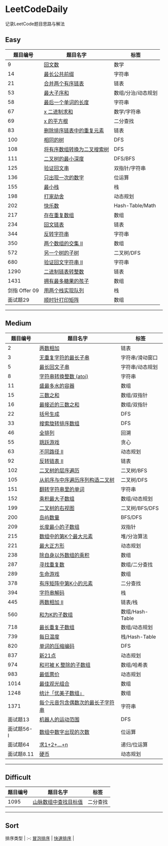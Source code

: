 # LeetCodeDaily

记录LeetCode题目思路与解法  

## Easy

 | 题目编号      | 题目名字                                  | 标签               |
 | ------------- | ----------------------------------------- | ------------------ |
 | 9             | [回文数](easy/9.md)                       | 数学               |
 | 14            | [最长公共前缀](easy/14.md)                | 字符串             |
 | 21            | [合并两个有序链表](easy/21.md)            | 链表               |
 | 53            | [最大子序和](easy/53.md)                  | 数组/分治/动态规划 |
 | 58            | [最后一个单词的长度](easy/58.md)          | 字符串             |
 | 67            | [x 二进制求和](easy/67.md)                | 数学/字符串        |
 | 69            | [x 的平方根](easy/69.md)                  | 二分查找           |
 | 83            | [删除排序链表中的重复元素](easy/83.md)    | 链表               |
 | 100           | [相同的树](easy/100.md)                   | DFS                |
 | 108           | [将有序数组转换为二叉搜索树](easy/108.md) | DFS                |
 | 111           | [二叉树的最小深度](easy/111.md)           | DFS/BFS            |
 | 125           | [验证回文串](easy/125.md)                 | 双指针/字符串      |
 | 136           | [只出现一次的数字](easy/136.md)           | 位运算             |
 | 155           | [最小栈](easy/155.md)                     | 栈                 |
 | 198           | [打家劫舍](easy/198.md)                   | 动态规划           |
 | 202           | [快乐数](easy/202.md)                     | Hash-Table/Math    |
 | 217           | [存在重复数组](easy/217.md)               | 数组               |
 | 234           | [回文链表](easy/234.md)                   | 链表               |
 | 344           | [反转字符串](easy/344.md)                 | 字符串             |
 | 350           | [两个数组的交集 II](easy/350.md)          | 数组               |
 | 572           | [另一个树的子树](easy/572.md)             | 二叉树/DFS         |
 | 680           | [验证回文字符串 II](easy/680.md)          | 字符串             |
 | 1290          | [二进制链表转整数](easy/1290.md)          | 链表               |
 | 1431          | [拥有最多糖果的孩子](easy/1431.md)        | 数组               |
 | 剑指 Offer 09 | [用两个栈实现队列](easy/offer_09.md)      | 栈                 |
 | 面试题29      | [顺时针打印矩阵](easy/offer_29.md)        | 数组               |

---

## Medium  

 | 题目编号    | 题目名字                                           | 标签            |
 | ----------- | -------------------------------------------------- | --------------- |
 | 2           | [两数相加](medium/2.md)                            | 链表            |
 | 3           | [无重复字符的最长子串](medium/3.md)                | 字符串/滑动窗口 |
 | 5           | [最长回文子串](medium/5.md)                        | 字符串/动态规划 |
 | 8           | [字符串转换整数 (atoi)](medium/8.md)               | 字符串          |
 | 11          | [盛最多水的容器](medium/11.md)                     | 数组            |
 | 15          | [三数之和](medium/15.md)                           | 数组/双指针     |
 | 16          | [最接近的三数之和](medium/16.md)                   | 数组/双指针     |
 | 22          | [括号生成](medium/22.md)                           | DFS             |
 | 33          | [搜索旋转排序数组](medium/33.md)                   | DFS             |
 | 46          | [全排列](medium/46.md)                             | 回溯            |
 | 55          | [跳跃游戏](medium/55.md)                           | 贪心            |
 | 63          | [不同路径 II](medium/63.md)                        | 动态规划        |
 | 92          | [反转链表 II](medium/92.md)                        | 链表            |
 | 102         | [二叉树的层序遍历](medium/102.md)                  | 二叉树/BFS      |
 | 105         | [从前序与中序遍历序列构造二叉树](medium/105.md)    | 二叉树/DFS      |
 | 151         | [翻转字符串里的单词](medium/151.md)                | 字符串          |
 | 152         | [乘积最大子数组](medium/152.md)                    | 数组/动态规划   |
 | 199         | [二叉树的右视图](medium/199.md)                    | 二叉树/BFS/DFS  |
 | 200         | [岛屿数量](medium/200.md)                          | BFS/DFS         |
 | 209         | [长度最小的子数组](medium/209.md)                  | 双指针          |
 | 215         | [数组中的第K个最大元素](medium/215.md)             | 堆/分治算法     |
 | 221         | [最大正方形](medium/221.md)                        | 动态规划        |
 | 238         | [除自身以外数组的乘积](medium/238.md)              | 数组            |
 | 287         | [寻找重复数](medium/287.md)                        | 数组/二分查找   |
 | 289         | [生命游戏](medium/289.md)                          | 数组            |
 | 378         | [有序矩阵中第K小的元素](medium/378.md)             | 二分查找        |
 | 394         | [字符串解码](medium/394.md)                        | 栈              |
 | 445         | [两数相加 II](medium/445.md)                       | 链表/栈         |
 | 560         | [和为K的子数组](medium/560.md)                     | 数组/Hash-Table |
 | 718         | [最长重复子数组](medium/560.md)                    | 数组/动态规划   |
 | 739         | [每日温度](medium/739.md)                          | 栈/Hash-Table   |
 | 820         | [单词的压缩编码](medium/820.md)                    | DFS             |
 | 837         | [新21点](medium/837.md)                            | 动态规划        |
 | 974         | [和可被 K 整除的子数组](medium/820.md)             | 数组/哈希表     |
 | 983         | [最低票价](medium/983.md)                          | 动态规划        |
 | 1014        | [最佳观光组合](medium/1014.md)                     | 数组            |
 | 1248        | [统计「优美子数组」](medium/1248.md)               | 数组            |
 | 1371        | [每个元音包含偶数次的最长子字符串](medium/1371.md) | 字符串          |
 | 面试题13    | [机器人的运动范围](medium/offer_13.md)             | DFS             |
 | 面试题56- I | [数组中数字出现的次数](medium/offer_56_1.md)       | 位运算          |
 | 面试题64    | [求1+2+…+n](medium/offer_64.md)                    | 递归/位运算     |
 | 面试题8.11  | [硬币](medium/offer_08_11.md)                      | 动态规划        |

---

## Difficult

 | 题目编号 | 题目名字                                  | 标签     |
 | -------- | ----------------------------------------- | -------- |
 | 1095     | [山脉数组中查找目标值](difficult/1095.md) | 二分查找 |

 ---

## Sort

 排序类型  |
:-:
 [冒泡排序](sort/bubble.md) |
 [快速排序](sort/quick.md) |

